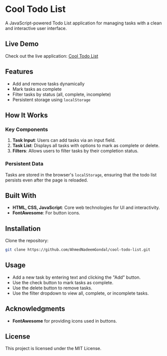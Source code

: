 # Cool Todo List

A JavaScript-powered Todo List application for managing tasks with a clean and interactive user interface.

## Live Demo
Check out the live application: [Cool Todo List](https://ahmednadeemgondal.github.io/cool-todo-list/)

## Features
- Add and remove tasks dynamically
- Mark tasks as complete
- Filter tasks by status (all, complete, incomplete)
- Persistent storage using `localStorage`

## How It Works

### Key Components
1. **Task Input**: Users can add tasks via an input field.
2. **Task List**: Displays all tasks with options to mark as complete or delete.
3. **Filters**: Allows users to filter tasks by their completion status.

### Persistent Data
Tasks are stored in the browser's `localStorage`, ensuring that the todo list persists even after the page is reloaded.

## Built With
- **HTML, CSS, JavaScript**: Core web technologies for UI and interactivity.
- **FontAwesome**: For button icons.

## Installation
Clone the repository:
   ```bash
   git clone https://github.com/AhmedNadeemGondal/cool-todo-list.git
   ```

## Usage
- Add a new task by entering text and clicking the "Add" button.
- Use the check button to mark tasks as complete.
- Use the delete button to remove tasks.
- Use the filter dropdown to view all, complete, or incomplete tasks.

## Acknowledgments
- **FontAwesome** for providing icons used in buttons.

## License
This project is licensed under the MIT License.
